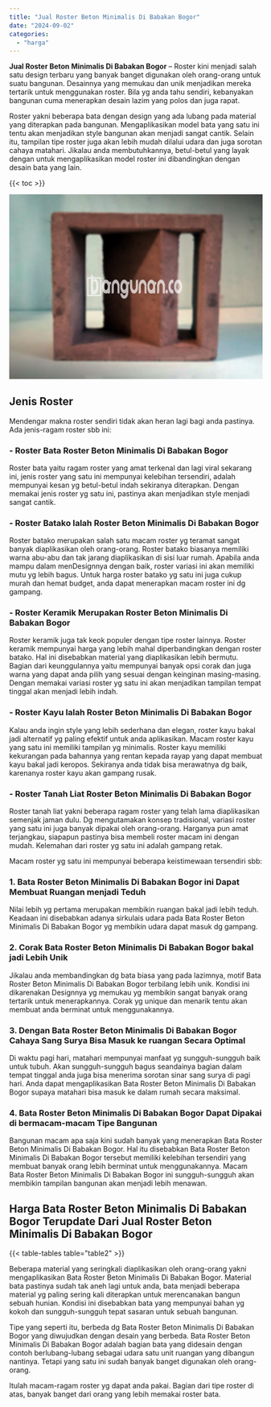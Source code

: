 ```yaml
---
title: "Jual Roster Beton Minimalis Di Babakan Bogor"
date: "2024-09-02"
categories: 
  - "harga"
---
```


**Jual Roster Beton Minimalis Di Babakan Bogor** – Roster kini menjadi salah satu design terbaru yang banyak banget digunakan oleh orang-orang untuk suatu bangunan. Desainnya yang memukau dan unik menjadikan mereka tertarik untuk menggunakan roster. Bila yg anda tahu sendiri, kebanyakan bangunan cuma menerapkan desain lazim yang polos dan juga rapat.

Roster yakni beberapa bata dengan design yang ada lubang pada material yang diterapkan pada bangunan. Mengaplikasikan model bata yang satu ini tentu akan menjadikan style bangunan akan menjadi sangat cantik. Selain itu, tampilan tipe roster juga akan lebih mudah dilalui udara dan juga sorotan cahaya matahari. Jikalau anda membutuhkannya, betul-betul yang layak dengan untuk mengaplikasikan model roster ini dibandingkan dengan desain bata yang lain.

{{< toc >}}

![Jual Roster Beton Minimalis Di Babakan Bogor](/images/bata-roster-minimalis-38.png)

## Jenis Roster

Mendengar makna roster sendiri tidak akan heran lagi bagi anda pastinya. Ada jenis-ragam roster sbb ini:

### \- Roster Bata Roster Beton Minimalis Di Babakan Bogor

Roster bata yaitu ragam roster yang amat terkenal dan lagi viral sekarang ini, jenis roster yang satu ini mempunyai kelebihan tersendiri, adalah mempunyai kesan yg betul-betul indah sekiranya diterapkan. Dengan memakai jenis roster yg satu ini, pastinya akan menjadikan style menjadi sangat cantik.

### \- Roster Batako Ialah Roster Beton Minimalis Di Babakan Bogor

Roster batako merupakan salah satu macam roster yg teramat sangat banyak diaplikasikan oleh orang-orang. Roster batako biasanya memiliki warna abu-abu dan tak jarang diaplikasikan di sisi luar rumah. Apabila anda mampu dalam menDesignnya dengan baik, roster variasi ini akan memiliki mutu yg lebih bagus. Untuk harga roster batako yg satu ini juga cukup murah dan hemat budget, anda dapat menerapkan macam roster ini dg gampang.

### \- Roster Keramik Merupakan Roster Beton Minimalis Di Babakan Bogor

Roster keramik juga tak keok populer dengan tipe roster lainnya. Roster keramik mempunyai harga yang lebih mahal diperbandingkan dengan roster batako. Hal ini disebabkan material yang diaplikasikan lebih bermutu. Bagian dari keunggulannya yaitu mempunyai banyak opsi corak dan juga warna yang dapat anda pilih yang sesuai dengan keinginan masing-masing. Dengan memakai variasi roster yg satu ini akan menjadikan tampilan tempat tinggal akan menjadi lebih indah.

### \- Roster Kayu Ialah Roster Beton Minimalis Di Babakan Bogor

Kalau anda ingin style yang lebih sederhana dan elegan, roster kayu bakal jadi alternatif yg paling efektif untuk anda aplikasikan. Macam roster kayu yang satu ini memiliki tampilan yg minimalis. Roster kayu memiliki kekurangan pada bahannya yang rentan kepada rayap yang dapat membuat kayu bakal jadi keropos. Sekiranya anda tidak bisa merawatnya dg baik, karenanya roster kayu akan gampang rusak.

### \- Roster Tanah Liat Roster Beton Minimalis Di Babakan Bogor

Roster tanah liat yakni beberapa ragam roster yang telah lama diaplikasikan semenjak jaman dulu. Dg mengutamakan konsep tradisional, variasi roster yang satu ini juga banyak dipakai oleh orang-orang. Harganya pun amat terjangkau, siapapun pastinya bisa membeli roster macam ini dengan mudah. Kelemahan dari roster yg satu ini adalah gampang retak.

Macam roster yg satu ini mempunyai beberapa keistimewaan tersendiri sbb:

### 1\. Bata Roster Beton Minimalis Di Babakan Bogor ini Dapat Membuat Ruangan menjadi Teduh

Nilai lebih yg pertama merupakan membikin ruangan bakal jadi lebih teduh. Keadaan ini disebabkan adanya sirkulais udara pada Bata Roster Beton Minimalis Di Babakan Bogor yg membikin udara dapat masuk dg gampang.

### 2\. Corak Bata Roster Beton Minimalis Di Babakan Bogor bakal jadi Lebih Unik

Jikalau anda membandingkan dg bata biasa yang pada lazimnya, motif Bata Roster Beton Minimalis Di Babakan Bogor terbilang lebih unik. Kondisi ini dikarenakan Designnya yg memukau yg membikin sangat banyak orang tertarik untuk menerapkannya. Corak yg unique dan menarik tentu akan membuat anda berminat untuk menggunakannya.

### 3\. Dengan Bata Roster Beton Minimalis Di Babakan Bogor Cahaya Sang Surya Bisa Masuk ke ruangan Secara Optimal

Di waktu pagi hari, matahari mempunyai manfaat yg sungguh-sungguh baik untuk tubuh. Akan sungguh-sungguh bagus seandainya bagian dalam tempat tinggal anda juga bisa menerima sorotan sinar sang surya di pagi hari. Anda dapat mengaplikasikan Bata Roster Beton Minimalis Di Babakan Bogor supaya matahari bisa masuk ke dalam rumah secara maksimal.

### 4\. Bata Roster Beton Minimalis Di Babakan Bogor Dapat Dipakai di bermacam-macam Tipe Bangunan

Bangunan macam apa saja kini sudah banyak yang menerapkan Bata Roster Beton Minimalis Di Babakan Bogor. Hal itu disebabkan Bata Roster Beton Minimalis Di Babakan Bogor tersebut memiliki kelebihan tersendiri yang membuat banyak orang lebih berminat untuk menggunakannya. Macam Bata Roster Beton Minimalis Di Babakan Bogor ini sungguh-sungguh akan membikin tampilan bangunan akan menjadi lebih menawan.

## Harga Bata Roster Beton Minimalis Di Babakan Bogor Terupdate Dari Jual Roster Beton Minimalis Di Babakan Bogor

{{< table-tables table="table2" >}}

Beberapa material yang seringkali diaplikasikan oleh orang-orang yakni mengaplikasikan Bata Roster Beton Minimalis Di Babakan Bogor. Material bata pastinya sudah tak aneh lagi untuk anda, bata menjadi beberapa material yg paling sering kali diterapkan untuk merencanakan bangun sebuah hunian. Kondisi ini disebabkan bata yang mempunyai bahan yg kokoh dan sungguh-sungguh tepat sasaran untuk sebuah bangunan.

Tipe yang seperti itu, berbeda dg Bata Roster Beton Minimalis Di Babakan Bogor yang diwujudkan dengan desain yang berbeda. Bata Roster Beton Minimalis Di Babakan Bogor adalah bagian bata yang didesain dengan contoh berlubang-lubang sebagai udara satu unit ruangan yang dibangun nantinya. Tetapi yang satu ini sudah banyak banget digunakan oleh orang-orang.

Itulah macam-ragam roster yg dapat anda pakai. Bagian dari tipe roster di atas, banyak banget dari orang yang lebih memakai roster bata.
